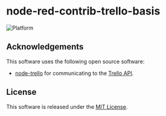 # node-red-contrib-trello-basis

![Platform](https://img.shields.io/badge/Platform-Node--RED-%238e0000.svg)


## Acknowledgements
This software uses the following open source software:
- [node-trello](https://github.com/adunkman/node-trello) for communicating to the [Trello API](https://developers.trello.com/).

## License
This software is released under the [MIT License](http://opensource.org/licenses/mit-license.php).